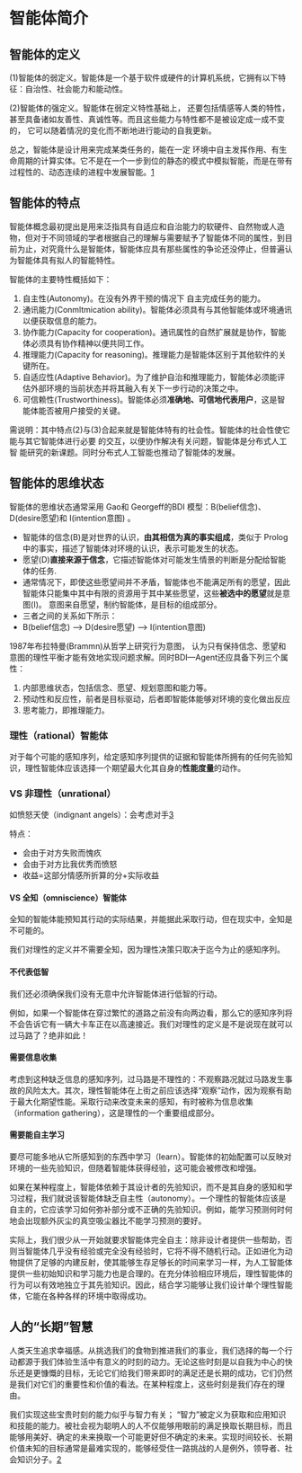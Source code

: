 

<!--
 * @version:
 * @Author:  StevenJokess（蔡舒起） https://github.com/StevenJokess
 * @Date: 2023-05-28 21:34:40
 * @LastEditors:  StevenJokess（蔡舒起） https://github.com/StevenJokess
 * @LastEditTime: 2023-06-21 21:46:41
 * @Description:
 * @Help me: make friends by a867907127@gmail.com and help me get some “foreign” things or service I need in life; 如有帮助，请赞助，失业3年了。![支付宝收款码](https://github.com/StevenJokess/d2rl/blob/master/img/%E6%94%B6.jpg)
 * @TODO::
 * @Reference:
-->
# 智能体简介

## 智能体的定义

(1)智能体的弱定义。智能体是一个基于软件或硬件的计算机系统，它拥有以下特征：自治性、社会能力和能动性。

(2)智能体的强定义。智能体在弱定义特性基础上， 还要包括情感等人类的特性，甚至具备诸如友善性、真诚性等。而且这些能力与特性都不是被设定成一成不变的， 它可以随着情况的变化而不断地进行能动的自我更新。

总之，智能体是设计用来完成某类任务的，能在一定 环境中自主发挥作用、有生命周期的计算实体。它不是在一个一步到位的静态的模式中模拟智能，而是在带有过程性的、动态连续的进程中发展智能。[1]

## 智能体的特点

智能体概念最初提出是用来泛指具有自适应和自治能力的软硬件、自然物或人造物，但对于不同领域的学者根据自己的理解与需要赋予了智能体不同的属性，到目前为止，对究竟什么是智能体，智能体应具有那些属性的争论还没停止，但普遍认为智能体具有拟人的智能特性。

智能体的主要特性概括如下：

1. 自主性(Autonomy)。在没有外界干预的情况下 自主完成任务的能力。
2. 通讯能力(Conmltmication ability)。智能体必须具有与其他智能体或环境通讯以便获取信息的能力。
3. 协作能力(Capacity for cooperation)。通讯属性的自然扩展就是协作，智能体必须具有协作精神以便共同工作。
4. 推理能力(Capacity for reasoning)。推理能力是智能体区别于其他软件的关键所在。
5. 自适应性(Adaptive Behavior)。为了维护自治和推理能力，智能体必须能评估外部环境的当前状态并将其融入有关下一步行动的决策之中。
6. 可信赖性(Trustworthiness)。智能体必须**准确地、可信地代表用户**，这是智能体能否被用户接受的关键。

需说明：其中特点(2)与(3)合起来就是智能体特有的社会性。智能体的社会性使它能与其它智能体进行必要 的交互，以便协作解决有关问题，智能体是分布式人工智 能研究的新课题。同时分布式人工智能也推动了智能体的发展。

## 智能体的思维状态

智能体的思维状态通常采用 Gao和 Georgeff的BDI 模型：B(belief信念)、D(desire愿望)和 I(intention意图) 。

- 智能体的信念(B)是对世界的认识，**由其相信为真的事实组成**，类似于 Prolog中的事实，描述了智能体对环境的认识，表示可能发生的状态。
- 愿望(D)**直接来源于信念**，它描述智能体对可能发生情景的判断是分配给智能体的任务.
- 通常情况下，即使这些愿望间并不矛盾，智能体也不能满足所有的愿望，因此智能体只能集中其中有限的资源用于其中某些愿望，这些**被选中的愿望**就是意图(I)。 意图来自愿望，制约智能体，是目标的组成部分。
- 三者之间的关系如下所示：
- B(belief信念) --> D(desire愿望) --> I(intention意图)

1987年布拉特曼(Brammn)从哲学上研究行为意图， 认为只有保持信念、愿望和意图的理性平衡才能有效地实现问题求解。同时BDI—Agent还应具备下列三个属性：

1. 内部思维状态，包括信念、愿望、规划意图和能力等。
2. 预动性和反应性，前者是目标驱动，后者即智能体能够对环境的变化做出反应
3. 思考能力，即推理能力。

### 理性（rational）智能体

对于每个可能的感知序列，给定感知序列提供的证据和智能体所拥有的任何先验知识，理性智能体应该选择一个期望最大化其自身的**性能度量**的动作。

### VS 非理性（unrational）

如愤怒天使（indignant angels）：会考虑对手[3]

特点：
- 会由于对方失败而愧疚
- 会由于对方比我优秀而愤怒
- 收益=这部分情感所折算的分+实际收益

#### VS 全知（omniscience）智能体

全知的智能体能预知其行动的实际结果，并能据此采取行动，但在现实中，全知是不可能的。

我们对理性的定义并不需要全知，因为理性决策只取决于迄今为止的感知序列。

#### 不代表低智

我们还必须确保我们没有无意中允许智能体进行低智的行动。

例如，如果一个智能体在穿过繁忙的道路之前没有向两边看，那么它的感知序列将不会告诉它有一辆大卡车正在以高速接近。我们对理性的定义是不是说现在就可以过马路了？绝非如此！

#### 需要信息收集

考虑到这种缺乏信息的感知序列，过马路是不理性的：不观察路况就过马路发生事故的风险太大。其次，理性智能体在上街之前应该选择“观察”动作，因为观察有助于最大化期望性能。采取行动来改变未来的感知，有时被称为信息收集（information gathering），这是理性的一个重要组成部分。

#### 需要能自主学习

要尽可能多地从它所感知到的东西中学习（learn）。智能体的初始配置可以反映对环境的一些先验知识，但随着智能体获得经验，这可能会被修改和增强。

如果在某种程度上，智能体依赖于其设计者的先验知识，而不是其自身的感知和学习过程，我们就说该智能体缺乏自主性（autonomy）。一个理性的智能体应该是自主的，它应该学习如何弥补部分或不正确的先验知识。例如，能学习预测何时何地会出现额外灰尘的真空吸尘器比不能学习预测的要好。

实际上，我们很少从一开始就要求智能体完全自主：除非设计者提供一些帮助，否则当智能体几乎没有经验或完全没有经验时，它将不得不随机行动。正如进化为动物提供了足够的内建反射，使其能够生存足够长的时间来学习一样，为人工智能体提供一些初始知识和学习能力也是合理的。在充分体验相应环境后，理性智能体的行为可以有效地独立于其先验知识。因此，结合学习能够让我们设计单个理性智能体，它能在各种各样的环境中取得成功。

## 人的“长期”智慧

人类天生追求幸福感。从挑选我们的食物到推进我们的事业，我们选择的每一个行动都源于我们体验生活中有意义的时刻的动力。无论这些时刻是以自我为中心的快乐还是更慷慨的目标，无论它们给我们带来即时的满足还是长期的成功，它们仍然是我们对它们的重要性和价值的看法。在某种程度上，这些时刻是我们存在的理由。

我们实现这些宝贵时刻的能力似乎与智力有关； “智力”被定义为获取和应用知识和技能的能力。被社会视为聪明人的人不仅能够用眼前的满足换取长期目标，而且能够用美好、确定的未来换取一个可能更好但不确定的未来。实现时间较长、长期价值未知的目标通常是最难实现的，能够经受住一路挑战的人是例外，领导者、社会知识分子。[2]

[1]: https://qikan.cqvip.com/Qikan/Article/ReadIndex?id=9263932&info=YWx%2bJyno%2b%2bPTetRtIPlH9l4XNXz2Rva3WF3TPrtaofo%3d
[2]: https://livebook.manning.com/book/grokking-deep-reinforcement-learning/chapter-1/7
[3]: https://www.jianshu.com/p/ea6fb6d2694e
